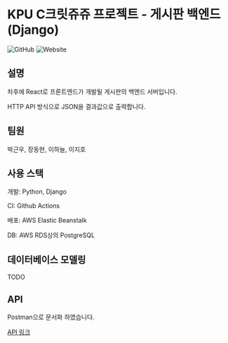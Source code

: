# KPU C크릿쥬쥬 프로젝트 - 게시판 백엔드(Django)

![GitHub](https://img.shields.io/github/license/dps0340/DjangoCRUDBoard) ![Website](https://img.shields.io/website?url=http%3A%2F%2Fdjangocrudboard-env-2.eba-pncegi8j.ap-northeast-2.elasticbeanstalk.com%2F)

## 설명

차후에 React로 프론트엔드가 개발될 게시판의 백엔드 서버입니다.

HTTP API 방식으로 JSON을 결과값으로 출력합니다.

## 팀원

박근우, 장동현, 이하늘, 이지호

## 사용 스택

개발: Python, Django

CI: Github Actions

배포: AWS Elastic Beanstalk

DB: AWS RDS상의 PostgreSQL

## 데이터베이스 모델링

TODO

## API

Postman으로 문서화 하였습니다.

[API  링크](https://documenter.getpostman.com/view/4929660/TVsxC6r1)
